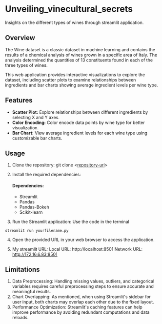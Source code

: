 # Unveiling_vinecultural_secrets
Insights on the different types of wines through streamlit application.

## Overview

The Wine dataset is a classic dataset in machine learning and contains the results of a chemical analysis of wines grown in a specific area of Italy. The analysis determined the quantities of 13 constituents found in each of the three types of wines.

This web application provides interactive visualizations to explore the dataset, including scatter plots to examine relationships between ingredients and bar charts showing average ingredient levels per wine type.

## Features

- **Scatter Plot:** Explore relationships between different ingredients by selecting X and Y axes.
- **Color Encoding:** Color encode data points by wine type for better visualization.
- **Bar Chart:** View average ingredient levels for each wine type using customizable bar charts.

## Usage

1. Clone the repository:
git clone <[repository-url](https://github.com/Vinothinichandrakrishnan/Unveiling_vinecultural_secrets/blob/Boss/README.md)>

2. Install the required dependencies:
   #### Dependencies:

   - Streamlit
   - Pandas
   - Pandas-Bokeh
   - Scikit-learn

3. Run the Streamlit application: Use the code in the terminal

```streamlit run yourfilename.py```

4. Open the provided URL in your web browser to access the application.

5. My streamlit URL:
     Local URL: http://localhost:8501
  Network URL: http://172.16.6.83:8501 

## Limitations

1. Data Preprocessing: Handling missing values, outliers, and categorical variables requires careful preprocessing steps to ensure accurate and meaningful results.
2. Chart Overlapping: As mentioned, when using Streamlit's sidebar for user input, both charts may overlap each other due to the fixed layout.
3. Performance Optimization: Streamlit's caching features can help improve performance by avoiding redundant computations and data reloads.

